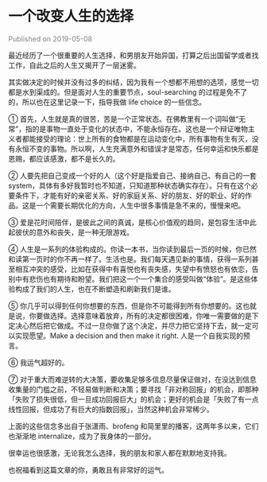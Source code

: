# 一个改变人生的选择

<font color=gray>Published on 2019-05-08</font>

最近经历了一个很重要的人生选择，和男朋友开始异国，打算之后出国留学或者找工作，自此之后的人生又揭开了一层迷雾。

其实做决定的时候并没有过多的纠结，因为我有一个想都不用想的选项，感觉一切都是水到渠成的。但是面对人生的重要节点，soul-searching 的过程是免不了的，所以也在这里记录一下，指导我做 life choice 的一些信念。

① 首先，人生就是真的很苦，苦是一个正常状态。在佛教里有一个词叫做“无常”，指的是事物一直处于变化的状态中，不能永恒存在。这也是一个辩证唯物主义者都能接受的理论：世上所有的食物都是在运动变化中，所有事物有生有灭，没有永恒不变的事物。所以啊，人生充满意外和错误才是常态，任何幸运和快乐都是恩赐，都应该感激，都不是长久的。

② 人要先把自己变成一个好的人（这个好是指爱自己、接纳自己、有自己的一套 system，具体有多好我暂时也不知道，只知道那种状态确实存在）。只有在这个必要条件下，才能有好的亲密关系、好的家庭关系、好的朋友、好的职业、好的作品。这是一个需要长期优化的方向，人生中很多事情是急不来的，慢慢来吧。

③ 爱是花时间陪伴，是彼此之间的真诚，是核心价值观的趋同，是包容生活中此起彼伏的意外和丧失，是一种无限游戏。

④ 人生是一系列的体验构成的。你读一本书，当你读到最后一页的时候，你已然和读第一页时的你不再一样了。生活也是。我们每天遇见新的事情，获得一系列甚至相互冲突的感受，比如在获得中有喜悦也有丧失感，失望中有愤怒也有依恋，告别中有悲伤也有期待和盼望。我们把这一个一个集合的感受叫做“体验”。是这些体验构成了我们的人生，也在不断塑造和刷新我们是谁。

⑤ 你几乎可以得到任何你想要的东西，但是你不可能得到所有你想要的。这也就是说，你要做选择。选择意味着放弃，所有的决定都很困难，你唯一需要做的是下定决心然后把它做成。不过一旦你做了这个决定，并尽力把它坚持下去，就一定可以实现愿望。Make a decision and then make it right. 人是一个自我实现的预言。

⑥ 我运气超好的。

⑦ 对于重大而难逆转的大决策，要收集足够多信息尽量保证做对，在没达到信息收集量的门槛之前，不轻易做判断和决策；要寻找「非对称回报」的机会，即那种「失败了损失很低，但一旦成功回报巨大」的机会；更好的机会是「失败了有一点线性回报，但成功了有巨大的指数回报」，当然这种机会非常稀少。

上面的这些信念多出自于张潇雨、brofeng 和简里里的播客，这两年多以来，它们也渐渐地 internalize，成为了我身体的一部分。

很幸运也很感激，无论我怎么选择，我的朋友和家人都在默默地支持我。

也祝福看到这篇文章的你，勇敢且有非常好的运气。
